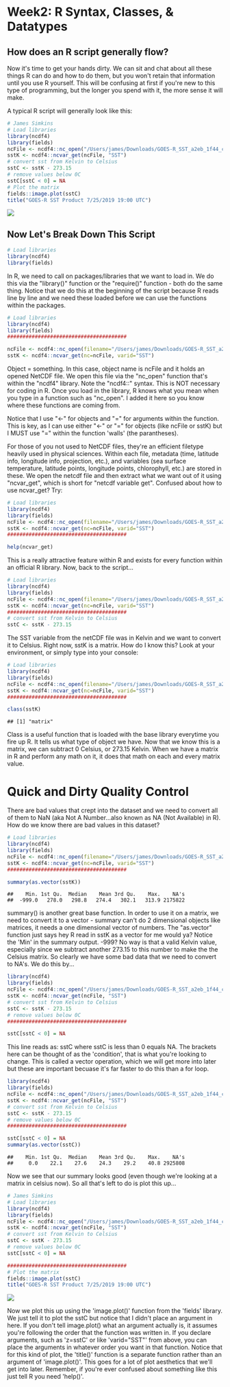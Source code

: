 Week2: R Syntax, Classes, & Datatypes
================

How does an R script generally flow?
------------------------------------

Now it's time to get your hands dirty. We can sit and chat about all these things R can do and how to do them, but you won't retain that information until you use R yourself. This will be confusing at first if you're new to this type of programming, but the longer you spend with it, the more sense it will make.

A typical R script will generally look like this:

``` r
# James Simkins
# Load libraries
library(ncdf4)
library(fields)
ncFile <- ncdf4::nc_open("/Users/james/Downloads/GOES-R_SST_a2eb_1f44_c949.nc")
sstK <- ncdf4::ncvar_get(ncFile, "SST")
# convert sst from Kelvin to Celsius
sstC <- sstK - 273.15
# remove values below 0C
sstC[sstC < 0] = NA
# Plot the matrix
fields::image.plot(sstC)
title("GOES-R SST Product 7/25/2019 19:00 UTC")
```

![](Week2_RSyntaxClassesDatatypes_files/figure-markdown_github/unnamed-chunk-1-1.png)

Now Let's Break Down This Script
--------------------------------

``` r
# Load libraries
library(ncdf4)
library(fields)
```

In R, we need to call on packages/libraries that we want to load in. We do this via the "library()" function or the "require()" function - both do the same thing. Notice that we do this at the beginning of the script because R reads line by line and we need these loaded before we can use the functions within the packages.

``` r
# Load libraries
library(ncdf4)
library(fields)
#######################################

ncFile <- ncdf4::nc_open(filename="/Users/james/Downloads/GOES-R_SST_a2eb_1f44_c949.nc")
sstK <- ncdf4::ncvar_get(nc=ncFile, varid="SST")
```

Object = something. In this case, object name is ncFile and it holds an opened NetCDF file. We open this file via the "nc\_open" function that's within the "ncdf4" library. Note the "ncdf4::" syntax. This is NOT necessary for coding in R. Once you load in the library, R knows what you mean when you type in a function such as "nc\_open". I added it here so you know where these functions are coming from.

Notice that I use "&lt;-" for objects and "=" for arguments within the function. This is key, as I can use either "&lt;-" or "=" for objects (like ncFile or sstK) but I MUST use "=" within the function 'walls' (the parantheses).

For those of you not used to NetCDF files, they're an efficient filetype heavily used in physical sciences. Within each file, metadata (time, latitude info, longitude info, projection, etc.), and variables (sea surface temperature, latitude points, longitude points, chlorophyll, etc.) are stored in these. We open the netcdf file and then extract what we want out of it using "ncvar\_get", which is short for "netcdf variable get". Confused about how to use ncvar\_get? Try:

``` r
# Load libraries
library(ncdf4)
library(fields)
ncFile <- ncdf4::nc_open(filename="/Users/james/Downloads/GOES-R_SST_a2eb_1f44_c949.nc")
sstK <- ncdf4::ncvar_get(nc=ncFile, varid="SST")
#######################################

help(ncvar_get)
```

This is a really attractive feature within R and exists for every function within an official R library. Now, back to the script...

``` r
# Load libraries
library(ncdf4)
library(fields)
ncFile <- ncdf4::nc_open(filename="/Users/james/Downloads/GOES-R_SST_a2eb_1f44_c949.nc")
sstK <- ncdf4::ncvar_get(nc=ncFile, varid="SST")
#######################################
# convert sst from Kelvin to Celsius
sstC <- sstK - 273.15
```

The SST variable from the netCDF file was in Kelvin and we want to convert it to Celsius. Right now, sstK is a matrix. How do I know this? Look at your environment, or simply type into your console:

``` r
# Load libraries
library(ncdf4)
library(fields)
ncFile <- ncdf4::nc_open(filename="/Users/james/Downloads/GOES-R_SST_a2eb_1f44_c949.nc")
sstK <- ncdf4::ncvar_get(nc=ncFile, varid="SST")
#######################################

class(sstK)
```

    ## [1] "matrix"

Class is a useful function that is loaded with the base library everytime you fire up R. It tells us what type of object we have. Now that we know this is a matrix, we can subtract 0 Celsius, or 273.15 Kelvin. When we have a matrix in R and perform any math on it, it does that math on each and every matrix value.

Quick and Dirty Quality Control
===============================

There are bad values that crept into the dataset and we need to convert all of them to NaN (aka Not A Number...also known as NA (Not Available) in R). How do we know there are bad values in this dataset?

``` r
# Load libraries
library(ncdf4)
library(fields)
ncFile <- ncdf4::nc_open(filename="/Users/james/Downloads/GOES-R_SST_a2eb_1f44_c949.nc")
sstK <- ncdf4::ncvar_get(nc=ncFile, varid="SST")
#######################################

summary(as.vector(sstK))
```

    ##    Min. 1st Qu.  Median    Mean 3rd Qu.    Max.    NA's 
    ##  -999.0   278.0   298.8   274.4   302.1   313.9 2175822

summary() is another great base function. In order to use it on a matrix, we need to convert it to a vector - summary can't do 2 dimensional objects like matrices, it needs a one dimensional vector of numbers. The "as.vector" function just says hey R read in sstK as a vector for me would ya? Notice the 'Min' in the summary output. -999? No way is that a valid Kelvin value, especially since we subtract another 273.15 to this number to make the the Celsius matrix. So clearly we have some bad data that we need to convert to NA's. We do this by...

``` r
library(ncdf4)
library(fields)
ncFile <- ncdf4::nc_open("/Users/james/Downloads/GOES-R_SST_a2eb_1f44_c949.nc")
sstK <- ncdf4::ncvar_get(ncFile, "SST")
# convert sst from Kelvin to Celsius
sstC <- sstK - 273.15
# remove values below 0C
#######################################

sstC[sstC < 0] = NA
```

This line reads as: sstC where sstC is less than 0 equals NA. The brackets here can be thought of as the 'condition', that is what you're looking to change. This is called a vector operation, which we will get more into later but these are important becuase it's far faster to do this than a for loop.

``` r
library(ncdf4)
library(fields)
ncFile <- ncdf4::nc_open("/Users/james/Downloads/GOES-R_SST_a2eb_1f44_c949.nc")
sstK <- ncdf4::ncvar_get(ncFile, "SST")
# convert sst from Kelvin to Celsius
sstC <- sstK - 273.15
# remove values below 0C
#######################################

sstC[sstC < 0] = NA
summary(as.vector(sstC))
```

    ##    Min. 1st Qu.  Median    Mean 3rd Qu.    Max.    NA's 
    ##     0.0    22.1    27.6    24.3    29.2    40.8 2925808

Now we see that our summary looks good (even though we're looking at a matrix in celsius now). So all that's left to do is plot this up...

``` r
# James Simkins
# Load libraries
library(ncdf4)
library(fields)
ncFile <- ncdf4::nc_open("/Users/james/Downloads/GOES-R_SST_a2eb_1f44_c949.nc")
sstK <- ncdf4::ncvar_get(ncFile, "SST")
# convert sst from Kelvin to Celsius
sstC <- sstK - 273.15
# remove values below 0C
sstC[sstC < 0] = NA

#######################################
# Plot the matrix
fields::image.plot(sstC)
title("GOES-R SST Product 7/25/2019 19:00 UTC")
```

![](Week2_RSyntaxClassesDatatypes_files/figure-markdown_github/unnamed-chunk-10-1.png)

Now we plot this up using the 'image.plot()' function from the 'fields' library. We just tell it to plot the sstC but notice that I didn't place an argument in here. If you don't tell image.plot() what an argument actually is, it assumes you're following the order that the function was written in. If you declare arguments, such as 'z=sstC' or like 'varid="SST"' from above, you can place the arguments in whatever order you want in that function. Notice that for this kind of plot, the 'title()' function is a separate function rather than an argument of 'image.plot()'. This goes for a lot of plot aesthetics that we'll get into later. Remember, if you're ever confused about something like this just tell R you need 'help()'.
